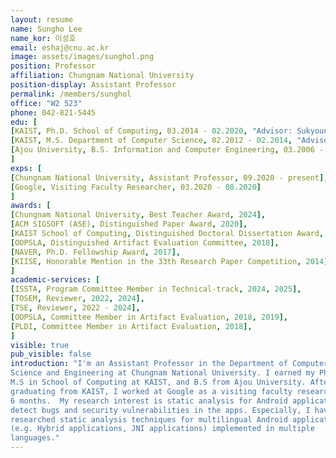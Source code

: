 ```yaml
---
layout: resume
name: Sungho Lee
name_kor: 이성호
email: eshaj@cnu.ac.kr
image: assets/images/sunghol.png
position: Professor
affiliation: Chungnam National University
position-display: Assistant Professor
permalink: /members/sunghol
office: "W2 523"
phone: 042-821-5445
edu: [
[KAIST, Ph.D. School of Computing, 03.2014 - 02.2020, "Advisor: Sukyoung Ryu"],
[KAIST, M.S. Department of Computer Science, 02.2012 - 02.2014, "Advisor: Taisook Han"],
[Ajou University, B.S. Information and Computer Engineering, 03.2006 - 02.2012]
]
exps: [
[Chungnam National University, Assistant Professor, 09.2020 - present],
[Google, Visiting Faculty Researcher, 03.2020 - 08.2020]
]
awards: [
[Chungnam National University, Best Teacher Award, 2024],
[ACM SIGSOFT (ASE), Distinguished Paper Award, 2020],
[KAIST School of Computing, Distinguished Doctoral Dissertation Award, 2020],
[OOPSLA, Distinguished Artifact Evaluation Committee, 2018],
[NAVER, Ph.D. Fellowship Award, 2017],
[KIISE, Honorable Mention in the 33th Research Paper Competition, 2014],
]
academic-services: [
[ISSTA, Program Committee Member in Technical-track, 2024, 2025],
[TOSEM, Reviewer, 2022, 2024],
[TSE, Reviewer, 2022 - 2024],
[OOPSLA, Committee Member in Artifact Evaluation, 2018, 2019],
[PLDI, Committee Member in Artifact Evaluation, 2018],
]
visible: true
pub_visible: false
introduction: "I'm an Assistant Professor in the Department of Computer
Science and Engineering at Chungnam National University. I earned my Ph.D. and
M.S in School of Computing at KAIST, and B.S from Ajou University. After
graduating from KAIST, I worked at Google as a visiting faculty researcher for
6 months.  My research interest is static analysis for Android applications to
detect bugs and security vulnerabilities in the apps. Especially, I have
researched static analysis techniques for multilingual Android applications
(e.g. Hybrid applications, JNI applications) implemented in multiple
languages."
---
```




